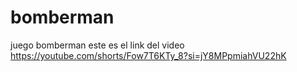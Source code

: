 # bomberman
juego bomberman 
este es el link del video 
https://youtube.com/shorts/Fow7T6KTy_8?si=jY8MPpmiahVU22hK
